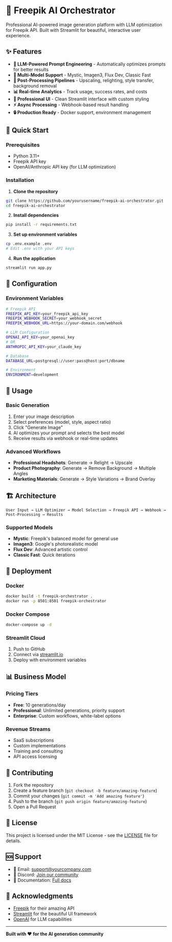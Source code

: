 # 🎨 Freepik AI Orchestrator

Professional AI-powered image generation platform with LLM optimization for Freepik API. Built with Streamlit for beautiful, interactive user experience.

## ✨ Features

- **🤖 LLM-Powered Prompt Engineering** - Automatically optimizes prompts for better results
- **🎯 Multi-Model Support** - Mystic, Imagen3, Flux Dev, Classic Fast
- **🔄 Post-Processing Pipelines** - Upscaling, relighting, style transfer, background removal
- **📊 Real-time Analytics** - Track usage, success rates, and costs
- **🎨 Professional UI** - Clean Streamlit interface with custom styling
- **⚡ Async Processing** - Webhook-based result handling
- **🔒 Production Ready** - Docker support, environment management

## 🚀 Quick Start

### Prerequisites
- Python 3.11+
- Freepik API key
- OpenAI/Anthropic API key (for LLM optimization)

### Installation

1. **Clone the repository**
```bash
git clone https://github.com/yourusername/freepik-ai-orchestrator.git
cd freepik-ai-orchestrator
```

2. **Install dependencies**
```bash
pip install -r requirements.txt
```

3. **Set up environment variables**
```bash
cp .env.example .env
# Edit .env with your API keys
```

4. **Run the application**
```bash
streamlit run app.py
```

## 🔧 Configuration

### Environment Variables

```bash
# Freepik API
FREEPIK_API_KEY=your_freepik_api_key
FREEPIK_WEBHOOK_SECRET=your_webhook_secret
FREEPIK_WEBHOOK_URL=https://your-domain.com/webhook

# LLM Configuration
OPENAI_API_KEY=your_openai_key
# OR
ANTHROPIC_API_KEY=your_claude_key

# Database
DATABASE_URL=postgresql://user:pass@host:port/dbname

# Environment
ENVIRONMENT=development
```

## 📖 Usage

### Basic Generation
1. Enter your image description
2. Select preferences (model, style, aspect ratio)
3. Click "Generate Image"
4. AI optimizes your prompt and selects the best model
5. Receive results via webhook or real-time updates

### Advanced Workflows
- **Professional Headshots**: Generate → Relight → Upscale
- **Product Photography**: Generate → Remove Background → Multiple Angles
- **Marketing Materials**: Generate → Style Variations → Brand Overlay

## 🏗️ Architecture

```
User Input → LLM Optimizer → Model Selection → Freepik API → Webhook → Post-Processing → Results
```

### Supported Models
- **Mystic**: Freepik's balanced model for general use
- **Imagen3**: Google's photorealistic model
- **Flux Dev**: Advanced artistic control
- **Classic Fast**: Quick iterations

## 🚢 Deployment

### Docker
```bash
docker build -t freepik-orchestrator .
docker run -p 8501:8501 freepik-orchestrator
```

### Docker Compose
```bash
docker-compose up -d
```

### Streamlit Cloud
1. Push to GitHub
2. Connect via [streamlit.io](https://streamlit.io)
3. Deploy with environment variables

## 📊 Business Model

### Pricing Tiers
- **Free**: 10 generations/day
- **Professional**: Unlimited generations, priority support
- **Enterprise**: Custom workflows, white-label options

### Revenue Streams
- SaaS subscriptions
- Custom implementations
- Training and consulting
- API access licensing

## 🤝 Contributing

1. Fork the repository
2. Create a feature branch (`git checkout -b feature/amazing-feature`)
3. Commit your changes (`git commit -m 'Add amazing feature'`)
4. Push to the branch (`git push origin feature/amazing-feature`)
5. Open a Pull Request

## 📝 License

This project is licensed under the MIT License - see the [LICENSE](LICENSE) file for details.

## 🆘 Support

- 📧 Email: support@yourcompany.com
- 💬 Discord: [Join our community](https://discord.gg/yourserver)
- 📖 Documentation: [Full docs](./docs/)

## 🙏 Acknowledgments

- [Freepik](https://freepik.com) for their amazing API
- [Streamlit](https://streamlit.io) for the beautiful UI framework
- [OpenAI](https://openai.com) for LLM capabilities

---

**Built with ❤️ for the AI generation community**